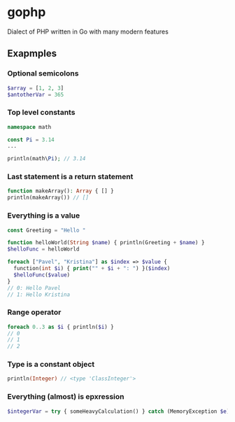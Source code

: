# gophp
Dialect of PHP written in Go with many modern features 

## Exapmples

### Optional semicolons
```php
$array = [1, 2, 3]
$antotherVar = 365
```

### Top level constants
```php
namespace math

const Pi = 3.14
...

println(math\Pi); // 3.14

```

### Last statement is a return statement
```php
function makeArray(): Array { [] }
println(makeArray()) // []
```

### Everything is a value
```php
const Greeting = "Hello "

function helloWorld(String $name) { println(Greeting + $name) }
$helloFunc = helloWorld

foreach ["Pavel", "Kristina"] as $index => $value {
  function(int $i) { print("" + $i + ": ") }($index)
  $helloFunc($value)
}
// 0: Hello Pavel
// 1: Hello Kristina
```

### Range operator
```php
foreach 0..3 as $i { println($i) }
// 0
// 1
// 2
```

### Type is a constant object
```php
println(Integer) // <type 'ClassInteger'>
```

### Everything (almost) is epxression
```php
$integerVar = try { someHeavyCalculation() } catch (MemoryException $e) { 0 }
```
